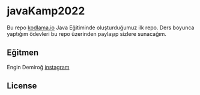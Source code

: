# javaKamp2022

Bu repo [kodlama.io](https://www.kodlama.io/courses/enrolled/1868842) Java Eğitiminde oluşturduğumuz ilk repo. Ders boyunca yaptığım ödevleri bu repo üzerinden paylaşıp
sizlere sunacağım.

## Eğitmen 
Engin Demiroğ [instagram](https://www.instagram.com/engindemirog/)

## License
